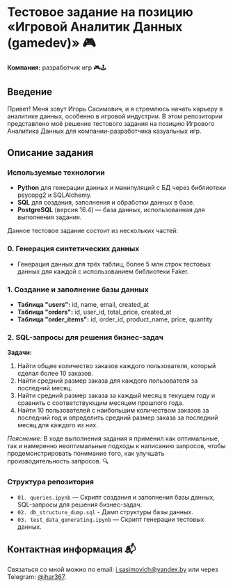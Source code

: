 # Тестовое задание на позицию «Игровой Аналитик Данных (gamedev)» 🎮

**Компания:** разработчик игр 🎮🕹️

## Введение
Привет! Меня зовут Игорь Сасимович, и я стремлюсь начать карьеру в аналитике данных, особенно в игровой индустрии. В этом репозитории представлено моё решение тестового задания на позицию Игрового Аналитика Данных для компании-разработчика казуальных игр. 

## Описание задания

### Используемые технологии 
- **Python** для генерации данных и манипуляций с БД через библиотеки psycopg2 и SQLAlchemy.
- **SQL** для создания, заполнения и обработки данных в базе.
- **PostgreSQL** (версия 16.4) — база данных, использованная для выполнения задания.

Данное тестовое задание состоит из нескольких частей:

### 0. Генерация синтетических данных 
- Генерация данных для трёх таблиц, более 5 млн строк тестовых данных для каждой с использованием библиотеки Faker.

### 1. Создание и заполнение базы данных 
- **Таблица "users":** id, name, email, created_at
- **Таблица "orders":** id, user_id, total_price, created_at
- **Таблица "order_items":** id, order_id, product_name, price, quantity

### 2. SQL-запросы для решения бизнес-задач 
**Задачи:**
1. Найти общее количество заказов каждого пользователя, который сделал более 10 заказов.
2. Найти средний размер заказа для каждого пользователя за последний месяц.
3. Найти средний размер заказа за каждый месяц в текущем году и сравнить с соответствующим месяцем прошлого года.
4. Найти 10 пользователей с наибольшим количеством заказов за последний год и определить средний размер заказа за последний месяц для каждого из них.

*Пояснение:* В ходе выполнения задания я применил как оптимальные, так и намеренно неоптимальные подходы к написанию запросов, чтобы продемонстрировать понимание того, как улучшать производительность запросов. 🔍


### Структура репозитория 
- `01. queries.ipynb` — Скрипт создания и заполнения базы данных, SQL-запросы для решения бизнес-задач.
- `02. db_structure_dump.sql` - Дамп структуры базы данных.
- `03. test_data_generating.ipynb` — Скрипт генерации тестовых данных.

## Контактная информация 📬
Связаться со мной можно по email: [i.sasimovich@yandex.by](mailto:i.sasimovich@yandex.by) или через Telegram: [@ihar367](http://t.me/ihar367).